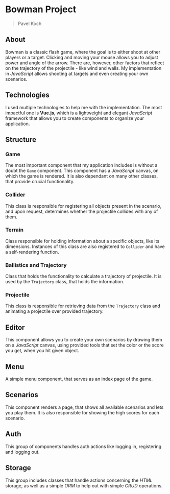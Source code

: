 # Bowman Project
> Pavel Koch

## About
Bowman is a classic flash game, where the goal is to either shoot at other players or a target. Clicking and moving your mouse allows you to adjust power and angle of the arrow. There are, however, other factors that reflect on the trajectory of the projectile - like wind and walls. My implementation in _JavaScript_ allows shooting at targets and even creating your own scenarios.

## Technologies
I used multiple technologies to help me with the implementation. The most impactful one is __Vue.js__, which is a lightweight and elegant _JavaScript_ framework that allows you to create components to organize your application.

## Structure
### Game
The most important component that my application includes is without a doubt the `Game` component. This component has a _JavaScript_ canvas, on which the game is rendered. It is also dependant on many other classes, that provide crucial functionality.
### Collider
This class is responsible for registering all objects present in the scenario, and upon request, determines whether the projectile collides with any of them.
### Terrain
Class responsible for holding information about a specific objects, like its dimensions. Instances of this class are also registered to `Collider` and have a self-rendering function.
### Ballistics and Trajectory
Class that holds the functionality to calculate a trajectory of projectile. It is used by the `Trajectory` class, that holds the information.
### Projectile
This class is responsible for retrieving data from the `Trajectory` class and animating a projectile over provided trajectory.

## Editor
This component allows you to create your own scenarios by drawing them on a _JavaScript_ canvas, using provided tools that set the color or the score you get, when you hit given object.


## Menu
A simple menu component, that serves as an index page of the game.


## Scenarios
This component renders a page, that shows all available scenarios and lets you play them. It is also responsible for showing the high scores for each scenario.


## Auth
This group of components handles auth actions like logging in, registering and logging out.


## Storage
This group includes classes that handle actions concerning the _HTML_ storage, as well as a simple _ORM_ to help out with simple _CRUD_ operations.
